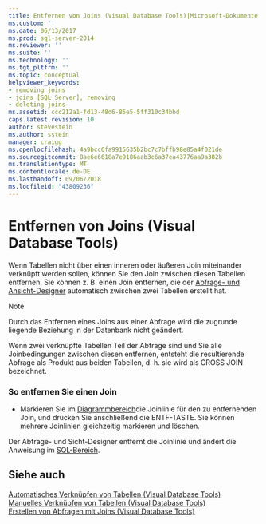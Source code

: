 ```yaml
---
title: Entfernen von Joins (Visual Database Tools)|Microsoft-Dokumente
ms.custom: ''
ms.date: 06/13/2017
ms.prod: sql-server-2014
ms.reviewer: ''
ms.suite: ''
ms.technology: ''
ms.tgt_pltfrm: ''
ms.topic: conceptual
helpviewer_keywords:
- removing joins
- joins [SQL Server], removing
- deleting joins
ms.assetid: ccc212a1-fd13-48d6-85e5-5ff310c34bbd
caps.latest.revision: 10
author: stevestein
ms.author: sstein
manager: craigg
ms.openlocfilehash: 4a9bcc6fa9915635b2bc7c7bffb98e85a4f021de
ms.sourcegitcommit: 8ae6e6618a7e9186aab3c6a37ea43776aa9a382b
ms.translationtype: MT
ms.contentlocale: de-DE
ms.lasthandoff: 09/06/2018
ms.locfileid: "43809236"
---
```

# <a name="remove-joins-visual-database-tools"></a>Entfernen von Joins (Visual Database Tools)
  Wenn Tabellen nicht über einen inneren oder äußeren Join miteinander verknüpft werden sollen, können Sie den Join zwischen diesen Tabellen entfernen. Sie können z. B. einen Join entfernen, die der [Abfrage- und Ansicht-Designer](visual-database-tools.md) automatisch zwischen zwei Tabellen erstellt hat.  
  
> [!NOTE]  
>  Durch das Entfernen eines Joins aus einer Abfrage wird die zugrunde liegende Beziehung in der Datenbank nicht geändert.  
  
 Wenn zwei verknüpfte Tabellen Teil der Abfrage sind und Sie alle Joinbedingungen zwischen diesen entfernen, entsteht die resultierende Abfrage als Produkt aus beiden Tabellen, d. h. sie wird als CROSS JOIN bezeichnet.  
  
### <a name="to-remove-a-join"></a>So entfernen Sie einen Join  
  
-   Markieren Sie im [Diagrammbereich](diagram-pane-visual-database-tools.md)die Joinlinie für den zu entfernenden Join, und drücken Sie anschließend die ENTF-TASTE. Sie können mehrere Joinlinien gleichzeitig markieren und löschen.  
  
 Der Abfrage- und Sicht-Designer entfernt die Joinlinie und ändert die Anweisung im [SQL-Bereich](sql-pane-visual-database-tools.md).  
  
## <a name="see-also"></a>Siehe auch  
 [Automatisches Verknüpfen von Tabellen &#40;Visual Database Tools&#41;](join-tables-automatically-visual-database-tools.md)   
 [Manuelles Verknüpfen von Tabellen &#40;Visual Database Tools&#41;](join-tables-manually-visual-database-tools.md)   
 [Erstellen von Abfragen mit Joins &#40;Visual Database Tools&#41;](query-with-joins-visual-database-tools.md)  
  
  
